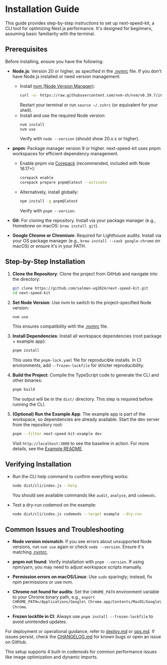 # Installation Guide

This guide provides step-by-step instructions to set up next-speed-kit, a CLI tool for optimizing Next.js performance. It's designed for beginners, assuming basic familiarity with the terminal.

## Prerequisites

Before installing, ensure you have the following:

- **Node.js**: Version 20 or higher, as specified in the [.nvmrc](/.nvmrc) file. If you don't have Node.js installed or need version management:
  - Install [nvm (Node Version Manager)](https://github.com/nvm-sh/nvm):
    ```bash
    curl -o- https://raw.githubusercontent.com/nvm-sh/nvm/v0.39.7/install.sh | bash
    ```
    Restart your terminal or run `source ~/.zshrc` (or equivalent for your shell).
  - Install and use the required Node version:
    ```bash
    nvm install
    nvm use
    ```
    Verify with `node --version` (should show 20.x.x or higher).

- **pnpm**: Package manager version 9 or higher. next-speed-kit uses pnpm workspaces for efficient dependency management.
  - Enable pnpm via [Corepack](https://github.com/nodejs/corepack) (recommended, included with Node 16.17+):
    ```bash
    corepack enable
    corepack prepare pnpm@latest --activate
    ```
  - Alternatively, install globally:
    ```bash
    npm install -g pnpm@latest
    ```
    Verify with `pnpm --version`.

- **Git**: For cloning the repository. Install via your package manager (e.g., Homebrew on macOS: `brew install git`).

- **Google Chrome or Chromium**: Required for Lighthouse audits. Install via your OS package manager (e.g., `brew install --cask google-chrome` on macOS) or ensure it's in your PATH.

## Step-by-Step Installation

1. **Clone the Repository**:
   Clone the project from GitHub and navigate into the directory:
   ```bash
   git clone https://github.com/salman-uq2024/next-speed-kit.git
   cd next-speed-kit
   ```

2. **Set Node Version**:
   Use nvm to switch to the project-specified Node version:
   ```bash
   nvm use
   ```
   This ensures compatibility with the [.nvmrc](/.nvmrc) file.

3. **Install Dependencies**:
   Install all workspace dependencies (root package + example app):
   ```bash
   pnpm install
   ```
   This uses the `pnpm-lock.yaml` file for reproducible installs. In CI environments, add `--frozen-lockfile` for stricter reproducibility.

4. **Build the Project**:
   Compile the TypeScript code to generate the CLI and other binaries:
   ```bash
   pnpm build
   ```
   The output will be in the `dist/` directory. This step is required before running the CLI.

5. **(Optional) Run the Example App**:
   The example app is part of the workspace, so dependencies are already available. Start the dev server from the repository root:
   ```bash
   pnpm --filter next-speed-kit-example dev
   ```
   Visit `http://localhost:3000` to see the baseline in action. For more details, see the [Example README](../example/README.md).

## Verifying Installation

- Run the CLI help command to confirm everything works:
  ```bash
  node dist/cli/index.js --help
  ```
  You should see available commands like `audit`, `analyse`, and `codemods`.

- Test a dry-run codemod on the example:
  ```bash
  node dist/cli/index.js codemods --target example --dry-run
  ```

## Common Issues and Troubleshooting

- **Node version mismatch**: If you see errors about unsupported Node versions, run `nvm use` again or check `node --version`. Ensure it's matching [.nvmrc](/.nvmrc).

- **pnpm not found**: Verify installation with `pnpm --version`. If using npm/yarn, you may need to adjust workspace scripts manually.

- **Permission errors on macOS/Linux**: Use `sudo` sparingly; instead, fix npm permissions or use nvm.

- **Chrome not found for audits**: Set the `CHROME_PATH` environment variable to your Chrome binary path, e.g., `export CHROME_PATH=/Applications/Google\ Chrome.app/Contents/MacOS/Google\ Chrome`.

- **Frozen lockfile in CI**: Always use `pnpm install --frozen-lockfile` to avoid unintended updates.

For deployment or operational guidance, refer to [deploy.md](./deploy.md) or [ops.md](./ops.md). If issues persist, check the [CHANGELOG.md](../CHANGELOG.md) for known bugs or open an issue on GitHub.

This setup supports 4 built-in codemods for common performance issues like image optimization and dynamic imports.
